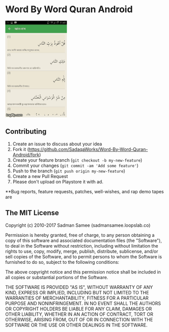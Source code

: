 # Word By Word Quran Android
![Quran Project](https://github.com/SadaqaWorks/QuranProjects/blob/master/quran.gif)

## Contributing

1. Create an issue to discuss about your idea
2. Fork it (https://github.com/SadaqaWorks/Word-By-Word-Quran-Android/fork)
3. Create your feature branch (`git checkout -b my-new-feature`)
4. Commit your changes (`git commit -am 'Add some feature'`)
5. Push to the branch (`git push origin my-new-feature`)
6. Create a new Pull Request
7. Please don't upload on Playstore it with ad. 

**Bug reports, feature requests, patches, well-wishes, and rap demo tapes are


## The MIT License

Copyright (c) 2010-2017 Sadman Samee (sadmansamee.loopslab.co)

Permission is hereby granted, free of charge, to any person obtaining a copy
of this software and associated documentation files (the "Software"), to deal
in the Software without restriction, including without limitation the rights
to use, copy, modify, merge, publish, distribute, sublicense, and/or sell
copies of the Software, and to permit persons to whom the Software is
furnished to do so, subject to the following conditions:

The above copyright notice and this permission notice shall be included in
all copies or substantial portions of the Software.

THE SOFTWARE IS PROVIDED "AS IS", WITHOUT WARRANTY OF ANY KIND, EXPRESS OR
IMPLIED, INCLUDING BUT NOT LIMITED TO THE WARRANTIES OF MERCHANTABILITY,
FITNESS FOR A PARTICULAR PURPOSE AND NONINFRINGEMENT. IN NO EVENT SHALL THE
AUTHORS OR COPYRIGHT HOLDERS BE LIABLE FOR ANY CLAIM, DAMAGES OR OTHER
LIABILITY, WHETHER IN AN ACTION OF CONTRACT, TORT OR OTHERWISE, ARISING FROM,
OUT OF OR IN CONNECTION WITH THE SOFTWARE OR THE USE OR OTHER DEALINGS IN
THE SOFTWARE.
